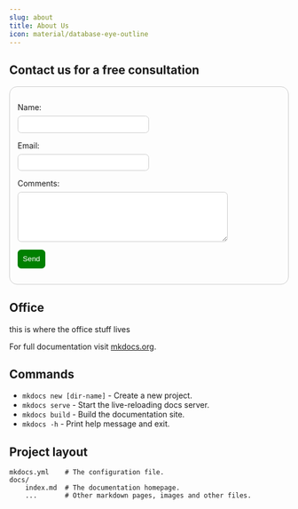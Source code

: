 ```yaml
---
slug: about
title: About Us
icon: material/database-eye-outline
---
```


## Contact us for a free consultation

<form action="http://someothersite.com/" method="post" style="max-width: 600px; margin: auto; padding: 1em; border: 1px solid #ccc; border-radius: 1em;">
    <p style="margin-bottom: 1em;">
        <label for="name" style="margin-bottom: .5em; display: block;">Name:</label>
        <input type="text" id="name" name="name" style="width: 50%; padding: .5em; border: 1px solid #ccc; border-radius: .5em;">
    </p>
    <p style="margin-bottom: 1em;">
        <label for="email" style="margin-bottom: .5em; display: block;">Email:</label>
        <input type="text" id="email" name="email" style="width: 50%; padding: .5em; border: 1px solid #ccc; border-radius: .5em;">
    </p>
    <p style="margin-bottom: 1em;">
        <label for="comments" style="margin-bottom: .5em; display: block;">Comments:</label>
        <textarea type="text" id="email" name="email" style="width: 80%; padding: .5em; border: 1px solid #ccc; border-radius: .5em;:" rows="5"></textarea>
    </p>
    <p>
        <input type="submit" value="Send" style="padding: .7em; color: #fff; background-color:green; border: none; border-radius: .5em; cursor: pointer;">
    </p>
</form>

## Office

this is where the office stuff lives

For full documentation visit [mkdocs.org](https://www.mkdocs.org).

## Commands

* `mkdocs new [dir-name]` - Create a new project.
* `mkdocs serve` - Start the live-reloading docs server.
* `mkdocs build` - Build the documentation site.
* `mkdocs -h` - Print help message and exit.

## Project layout

    mkdocs.yml    # The configuration file.
    docs/
        index.md  # The documentation homepage.
        ...       # Other markdown pages, images and other files.
